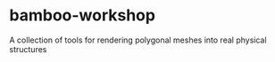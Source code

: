 bamboo-workshop
===============

A collection of tools for rendering polygonal meshes into real physical structures
